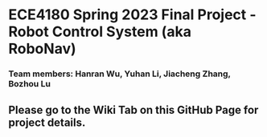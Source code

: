 # ECE4180 Spring 2023 Final Project - Robot Control System (aka RoboNav)
### Team members: Hanran Wu, Yuhan Li, Jiacheng Zhang, Bozhou Lu
## Please go to the Wiki Tab on this GitHub Page for project details.
